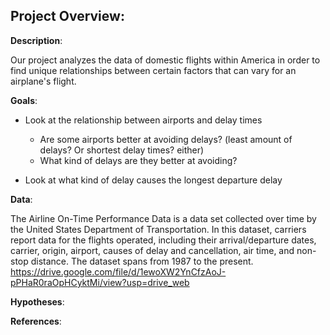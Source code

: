 ## Project Overview:

**Description**: 

Our project analyzes the data of domestic flights within America in order to find unique relationships between certain factors that can vary for an airplane's flight.

**Goals**:

- Look at the relationship between airports and delay times 
  - Are some airports better at avoiding delays? (least amount of delays? Or shortest delay times? either) 
  - What kind of delays are they better at avoiding? 
  
- Look at what kind of delay causes the longest departure delay 

**Data**:

The Airline On-Time Performance Data is a data set collected over time by the United States Department of Transportation. In this dataset, carriers report data for the flights operated, including their arrival/departure dates, carrier, origin, airport, causes of delay and cancellation, air time, and non-stop distance. The dataset spans from 1987 to the present. 
https://drive.google.com/file/d/1ewoXW2YnCfzAoJ-pPHaR0raOpHCyktMi/view?usp=drive_web

**Hypotheses**:


**References**:



